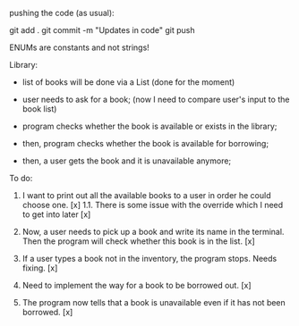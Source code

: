 pushing the code (as usual):

git add .
git commit -m "Updates in code"
git push


ENUMs are constants and not strings! 

Library:

- list of books will be done via a List (done for the moment)

- user needs to ask for a book; (now I need to compare user's input to the book list)
- program checks whether the book is available or exists in the library;
- then, program checks whether the book is available for borrowing;
- then, a user gets the book and it is unavailable anymore;

To do:

1. I want to print out all the available books to a user in order he could choose one.  [x]
    1.1. There is some issue with the override which I need to get into later       [x]

2. Now, a user needs to pick up a book and write its name in the terminal. Then the program will check whether this book is in the list. [x]

3. If a user types a book not in the inventory, the program stops. Needs fixing. [x]

4. Need to implement the way for a book to be borrowed out. [x]

5. The program now tells that a book is unavailable even if it has not been borrowed. [x]


